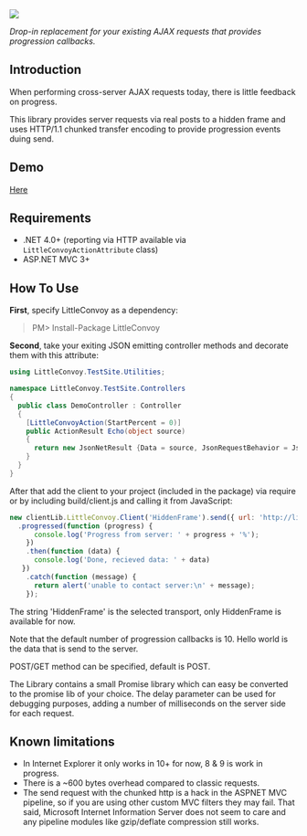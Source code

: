 <img src="https://raw.github.com/poulfoged/little-convoy/master/graphics/LittleConvoy%20Logo.png" />

*Drop-in replacement for your existing AJAX requests that provides progression callbacks.*

Introduction
------------
When performing cross-server AJAX requests today, there is little feedback on progress.

This library provides server requests via real posts to a hidden frame and uses HTTP/1.1 chunked transfer encoding to
provide progression events duing send.

Demo
----
[Here](http://poulfoged.github.io/little-convoy/)


Requirements
------------
* .NET 4.0+ (reporting via HTTP available via `LittleConvoyActionAttribute` class)
* ASP.NET MVC 3+

How To Use
----------
**First**, specify LittleConvoy as a dependency:

> PM> Install-Package LittleConvoy

**Second**, take your exiting JSON emitting controller methods and decorate them with this attribute:

```csharp
using LittleConvoy.TestSite.Utilities;

namespace LittleConvoy.TestSite.Controllers
{
  public class DemoController : Controller
  {
    [LittleConvoyAction(StartPercent = 0)]
    public ActionResult Echo(object source)
    {
      return new JsonNetResult {Data = source, JsonRequestBehavior = JsonRequestBehavior.AllowGet};
    }
  }
}
```

After that add the client to your project (included in the package) via require or by including build/client.js
and calling it from JavaScript:

```javascript
new clientLib.LittleConvoy.Client('HiddenFrame').send({ url: 'http://littleconvoy.devchamp.com/demo/echo', delay: 0 }, { Hello: 'World'})
  .progressed(function (progress) {
      console.log('Progress from server: ' + progress + '%');
    })
    .then(function (data) {
      console.log('Done, recieved data: ' + data)
   })
    .catch(function (message) {
      return alert('unable to contact server:\n' + message);
    });
```

The string 'HiddenFrame' is the selected transport, only HiddenFrame is available for now.

Note that the default number of progression callbacks is 10. Hello world is the data that is send to the server. 

POST/GET method can be specified, default is POST.

The Library contains a small Promise library which can easy be converted to the promise lib of your choice. The delay parameter can be used for 
debugging purposes, adding a number of milliseconds on the server side for each request.

Known limitations
-----------------
* In Internet Explorer it only works in 10+ for now, 8 & 9 is work in progress.
* There is a ~600 bytes overhead compared to classic requests.
* The send request with the chunked http is a hack in the ASPNET MVC pipeline, so if you are using other custom MVC filters they may fail. 
That said, Microsoft Internet Information Server does not seem to care and any pipeline modules like gzip/deflate compression still works.
